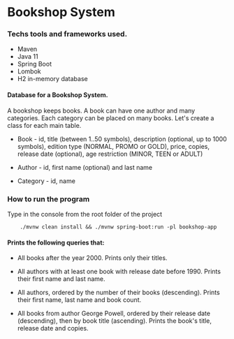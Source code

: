 # Bookshop System


### Techs tools and frameworks used.

 - Maven
 - Java 11
 - Spring Boot
 - Lombok
 - H2 in-memory database

#### Database for a Bookshop System. 

A bookshop keeps books. A book can have one author and many categories. Each category can be placed on many books. Let's create a class for each main table.

- Book - id, title (between 1..50 symbols), description (optional, up to 1000 symbols), edition type (NORMAL, PROMO or GOLD), price, copies, release date (optional), age restriction (MINOR, TEEN or ADULT)

- Author - id, first name (optional) and last name

- Category - id, name

### How to run the program

Type in the console from the root folder of the project

```shell script
    ./mvnw clean install && ./mvnw spring-boot:run -pl bookshop-app
```

#### Prints the following queries that:

- All books after the year 2000. Prints only their titles.

- All authors with at least one book with release date before 1990. Prints their first name and last name.

- All authors, ordered by the number of their books (descending). Prints their first name, last name and book count.
	
- All books from author George Powell, ordered by their release date (descending), then by book title (ascending). Prints the book's title, release date and copies.

